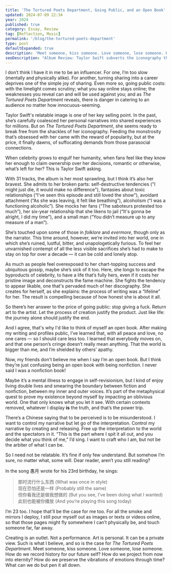```yaml
---
title: 'The Tortured Poets Department, Going Public, and an Open Book'
updated: 2024-07-09 22:34
year: 2024
published: true
category: Essay, Review
tag: [Reflection, Music]
permalink: '/blog/the-tortured-poets-department'
type: post
defaultExpanded: true
description: 'Meet someone, kiss someone. Love someone, lose someone. How do we record history for our future self? How do we project from now into eternity? How do we preserve the vibrations of emotions through time? What can we do but pen it all down.'
seoDescription: "Album Review: Taylor Swift subverts the iconography that's become her in The Tortured Poets Department. She's resentful and furious, of all the things she's sacrificed to stay on top. She admits to a lot of flaws and mocks her fans. But what makes this album compelling is how honest she is about it all in this genuine sprawl."
---
```


I don’t think I have it in me to be an influencer. For one, I’m too slow (mentally and physically alike). For another, turning sharing into a career deprives one of the simple joy of sharing. Even more so, going public costs: with the limelight comes scrutiny; what you say online stays online; the weaknesses you reveal can and will be used against you; and as _The Tortured Poets Department_ reveals, there is danger in catering to an audience no matter how innocuous-seeming. 

Taylor Swift's relatable image is one of her key selling point. In the past, she’s carefully coalesced her personal narratives into shared experiences for millions. But on _The Tortured Poets Department_, she seems ready to break free from the shackles of her iconography. Feeding the monstrosity that’s obsessed with her came with the reward of popularity, but at the price, it finally dawns, of suffocating demands from those parasocial connections. 

When celebrity grows to engulf her humanity, when fans feel like they know her enough to claim ownership over her decisions, romantic or otherwise, what’s left for her? This is Taylor Swift asking.

With 31 tracks, the album is her most sprawling, but I think it’s also her bravest. She admits to her broken parts: self-destructive tendencies ("I might just die, it would make no difference"), fantasies about toxic relationships (“I've seen this episode and still loved the show”), avoidant attachment (“As she was leaving, it felt like breathing”), alcoholism (“I was a functioning alcoholic”). She mocks her fans (“The saboteurs protested too much”), her six-year relationship that she likens to jail (“It's gonna be alright, I did my time”), and a small man (“You didn’t measure up to any measure of a man”).  

She’s touched upon some of those in _folklore_ and _evermore_, though only as the narrator. This time around, however, we’re invited into her world, one in which she’s ruined, lustful, bitter, and unapologetically furious. To feel her unvarnished contempt of all the less visible sacrifices she’s had to make to stay on top for over a decade — it can be cold and lonely atop.

As much as people feel overexposed to her chart-topping success and ubiquitous gossip, maybe she’s sick of it too. Here, she longs to escape the byproducts of celebrity, to have a life that’s fully hers, even if it costs her pristine image and deconstructs the fame machine. She fights the tendency to appear likable, one that's pervaded much of her discography. She creates for herself, as she explains: the process of writing was a “lifeline” for her. The result is compelling because of how honest she is about it all.

So there’s her answer to the price of going public: stop giving a fuck. Return art to the artist. Let the process of creation justify the product. Just like life: the journey alone should justify the end. 

And I agree, that's why I'd like to think of myself an open book. After making my writing and profiles public, I’ve learned that, with all peace and love, no one cares — so I should care less too. I learned that everybody moves on, and that one person’s cringe doesn’t really mean anything. That the world is bigger than me, and I’m shielded by others’ apathy. 

Now, my friends don't believe me when I say I’m an open book. But I think they’re just confusing being an open book with being nonfiction. I never said I was a nonfiction book!

Maybe it’s a mental illness to engage in self-revisionism, but I kind of enjoy living double lives and smearing the boundary between fiction and nonfiction, between my inner and outer voices. It’s part of the metaphysical quest to prove my existence beyond myself by impacting an oblivious world. One that only knows what you let it see. With certain contexts removed, whatever I display **is** the truth, and that’s the power trip. 

There’s a Chinese saying that to be perceived is to be misunderstood. I want to control my narrative but let go of the interpretation. Control my narrative by creating and releasing. Free up the interpretation to the world and the spectators in it. “This is the part where I spit it all out, and you decide what you think of me,” I’d sing. I want to craft who I am, but not be the arbiter of what I can be. 

So I need not be relatable. It’s fine if only few understand. But somehow I’m sure, no matter what, some will. Dear reader, aren’t you still reading?  

In the song 愚月 wrote for his 23rd birthday, he sings:  

> 那时流行什么东西 (What was once in style)  
> 现在恐怕还是一样 (Probably still the same)  
> 但你看我还是做我想做的 (But you see, I’ve been doing what I wanted)  
> 此刻也能被你播放 (And you’re playing this song today)  

I’m 23 too. I hope that'll be the case for me too. For all the smoke and mirrors I deploy, I still pour myself out as images or texts or videos online, so that those pages might fly somewhere I can’t physically be, and touch someone far, far away. 

Creating is an outlet. Not a performance. Art is personal. It can be a private view. Such is what I believe, and so is the case for _The Tortured Poets Department_. Meet someone, kiss someone. Love someone, lose someone. How do we record history for our future self? How do we project from now into eternity? How do we preserve the vibrations of emotions through time? What can we do but pen it all down.

